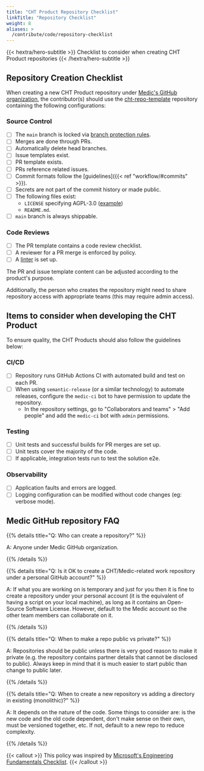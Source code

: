 ```yaml
---
title: "CHT Product Repository Checklist"
linkTitle: "Repository Checklist"
weight: 8
aliases: >
  /contribute/code/repository-checklist
---
```


{{< hextra/hero-subtitle >}}
  Checklist to consider when creating CHT Product repositories
{{< /hextra/hero-subtitle >}}

## Repository Creation Checklist
When creating a new CHT Product repository under [Medic's GitHub organization](https://github.com/medic), the contributor(s) should use the [cht-repo-template](https://github.com/medic/cht-repo-template) repository containing the following configurations:

### Source Control
- [ ] The `main` branch is locked via [branch protection rules](https://docs.github.com/en/repositories/configuring-branches-and-merges-in-your-repository/managing-protected-branches/managing-a-branch-protection-rule).
- [ ] Merges are done through PRs.
- [ ] Automatically delete head branches.
- [ ] Issue templates exist.
- [ ] PR template exists.
- [ ] PRs reference related issues.
- [ ] Commit formats follow the [guidelines]({{< ref "workflow/#commits" >}}). 
- [ ] Secrets are not part of the commit history or made public.
- [ ] The following files exist:
    - `LICENSE` specifying AGPL-3.0 ([example](https://github.com/medic/cht-core/blob/master/LICENSE))
    - `README.md`.
- [ ] `main` branch is always shippable.

### Code Reviews
- [ ] The PR template contains a code review checklist.
- [ ] A reviewer for a PR merge is enforced by policy.
- [ ] A [linter](https://github.com/medic/eslint-config) is set up.

The PR and issue template content can be adjusted according to the product's purpose.

Additionally, the person who creates the repository might need to share repository access with appropriate teams (this may require admin access).

## Items to consider when developing the CHT Product
To ensure quality, the CHT Products should also follow the guidelines below:

### CI/CD
- [ ] Repository runs GitHub Actions CI with automated build and test on each PR.
- [ ] When using `semantic-release` (or a similar technology) to automate releases, configure the `medic-ci` bot to have permission to update the repository.
    - In the repository settings, go to "Collaborators and teams" > "Add people" and add the `medic-ci` bot with `admin` permissions.

### Testing
- [ ] Unit tests and successful builds for PR merges are set up.
- [ ] Unit tests cover the majority of the code.
- [ ] If applicable, integration tests run to test the solution e2e.

### Observability
- [ ] Application faults and errors are logged.
- [ ] Logging configuration can be modified without code changes (eg: verbose mode).

## Medic GitHub repository FAQ

{{% details title="Q: Who can create a repository?" %}}

A: Anyone under Medic GitHub organization.

{{% /details %}}

{{% details title="Q: Is it OK to create a CHT/Medic-related work repository under a personal GitHub account?" %}}

A: If what you are working on is temporary and just for you then it is fine to create a repository under your personal account (it is the equivalent of having a script on your local machine), as long as it contains an Open-Source Software License. However, default to the Medic account so the other team members can collaborate on it.

{{% /details %}}

{{% details title="Q: When to make a repo public vs private?" %}}

A: Repositories should be public unless there is very good reason to make it private (e.g. the repository contains partner details that cannot be disclosed to public). Always keep in mind that it is much easier to start public than change to public later.

{{% /details %}}

{{% details title="Q: When to create a new repository vs adding a directory in existing (monolithic)?" %}}

A: It depends on the nature of the code. Some things to consider are: is the new code and the old code dependent, don't make sense on their own, must be versioned together, etc. If not, default to a new repo to reduce complexity.

{{% /details %}}

{{< callout >}}
  This policy was inspired by [Microsoft's Engineering Fundamentals Checklist](https://microsoft.github.io/code-with-engineering-playbook/engineering-fundamentals-checklist/).
{{< /callout >}}